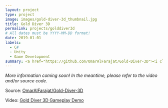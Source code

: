 ```yaml
---
layout: project
type: project
image: images/gold-diver-3d_thumbnail.jpg
title: Gold Diver 3D
permalink: projects/golddiver3d
# All dates must be YYYY-MM-DD format!
date: 2019-01-01
labels:
  - C#
  - Unity
  - Game Development
summary: <a href="https://github.com/OmarAlFarajat/Gold-Diver-3D"><i class="large github icon"></i></a><a href="https://www.youtube.com/watch?v=sOH0t1z6z34"><i class="large youtube icon "></i></a>Dive for gold while avoiding an onslaught of deep-sea monstrosities! Now in 3D!
---
```

*More information coming soon! In the meantime, please refer to the video and/or source code.*  

Source: <a href="https://github.com/OmarAlFarajat/Gold-Diver-3D"><i class="large github icon"></i>OmarAlFarajat/Gold-Diver-3D</a>  

Video: <a href="https://www.youtube.com/watch?v=sOH0t1z6z34"><i class="large youtube icon "></i>Gold Diver 3D Gameplay Demo</a>